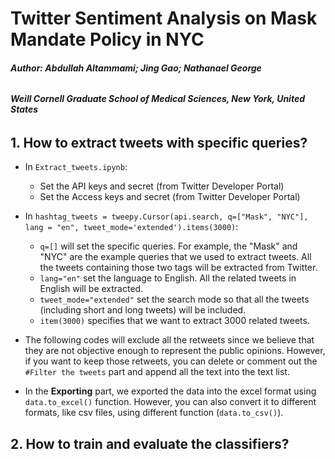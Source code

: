 # Twitter Sentiment Analysis on Mask Mandate Policy in NYC
###### **Author: Abdullah Altammami; Jing Gao; Nathanael George**
###### **Weill Cornell Graduate School of Medical Sciences, New York, United States**

## 1. How to extract tweets with specific queries?
* In `Extract_tweets.ipynb`:
    * Set the API keys and secret (from Twitter Developer Portal)
    * Set the Access keys and secret (from Twitter Developer Portal)

* In `hashtag_tweets = tweepy.Cursor(api.search, q=["Mask", "NYC"], lang = "en", tweet_mode='extended').items(3000)`:
    * `q=[]` will set the specific queries. For example, the "Mask" and "NYC" are the example queries that we used to extract tweets. All the tweets containing those two tags will be extracted from Twitter.
    * `lang="en"` set the language to English. All the related tweets in English will be extracted. 
    * `tweet_mode="extended"` set the search mode so that all the tweets (including short and long tweets) will be included.
    * `item(3000)` specifies that we want to extract 3000 related tweets.

* The following codes will exclude all the retweets since we believe that they are not objective enough to represent the public opinions. However, if you want to keep those retweets, you can delete or comment out the `#Filter the tweets` part and append all the text into the text list. 

* In the **Exporting** part, we exported the data into the excel format using `data.to_excel()` function. However, you can also convert it to different formats, like csv files, using different function (`data.to_csv()`). 


## 2. How to train and evaluate the classifiers?

